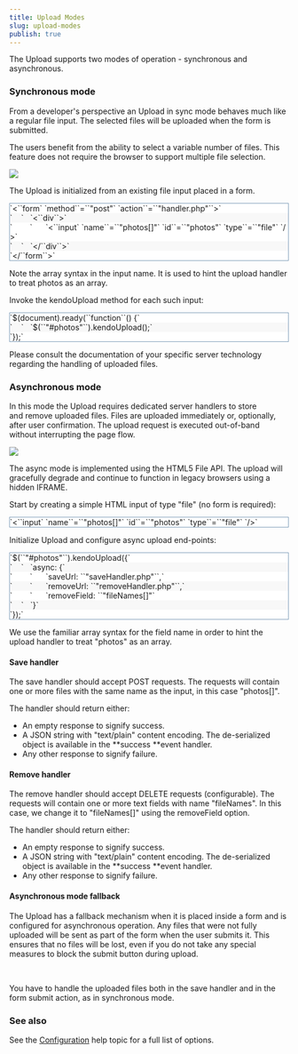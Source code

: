 ```yaml
---
title: Upload Modes
slug: upload-modes
publish: true
--- 
```


The Upload supports two modes of operation - synchronous and asynchronous.

 <a name="sync"></a> 

### Synchronous mode

From a developer's perspective an Upload in sync mode&nbsp;behaves much like a regular file input.&nbsp;The selected files will be uploaded when the form is submitted.

The users benefit from the ability to select a variable number of files. This feature does not require the browser to support multiple file selection.

![](/Libraries/Documentation/upload-sync.sflb.ashx)

The Upload is initialized from an existing file input placed in a form.

 <div style="border: 1px solid #7f9db9; overflow-y: auto;" class="reCodeBlock"> <div style="background-color: #ffffff;"><span><span style="margin-left: 0px ! important;">`&lt;``form`&nbsp;`method``=``"post"`&nbsp;`action``=``"handler.php"``&gt;`</span></span></div> <div style="background-color: #f8f8f8;"><span>`&nbsp;&nbsp;&nbsp;&nbsp;`<span style="margin-left: 12px ! important;">`&lt;``div``&gt;`</span></span></div> <div style="background-color: #ffffff;"><span>`&nbsp;&nbsp;&nbsp;&nbsp;&nbsp;&nbsp;&nbsp;&nbsp;`<span style="margin-left: 24px ! important;">`&lt;``input`&nbsp;`name``=``"photos[]"`&nbsp;`id``=``"photos"`&nbsp;`type``=``"file"`&nbsp;`/&gt;`</span></span></div> <div style="background-color: #f8f8f8;"><span>`&nbsp;&nbsp;&nbsp;&nbsp;`<span style="margin-left: 12px ! important;">`&lt;/``div``&gt;`</span></span></div> <div style="background-color: #ffffff;"><span><span style="margin-left: 0px ! important;">`&lt;/``form``&gt;`</span></span></div> </div> 

Note the array syntax in the input name. It is used to hint the upload handler to treat photos as an array.

Invoke the kendoUpload method for each such input:

 <div style="border: 1px solid #7f9db9; overflow-y: auto;" class="reCodeBlock"> <div style="background-color: #ffffff;"><span><span style="margin-left: 0px ! important;">`$(document).ready(``function``() {`</span></span></div> <div style="background-color: #f8f8f8;"><span>`&nbsp;&nbsp;&nbsp;&nbsp;`<span style="margin-left: 12px ! important;">`$(``"#photos"``).kendoUpload();`</span></span></div> <div style="background-color: #ffffff;"><span><span style="margin-left: 0px ! important;">`});`</span></span></div> </div> 

Please consult the documentation of your specific server technology regarding the handling of uploaded files.

 <a name="async"></a> 

### <span>Asynchronous mode</span>

In this mode the Upload requires dedicated server handlers to store and&nbsp;remove&nbsp;uploaded files. Files are uploaded immediately or, optionally, after user confirmation. The upload request is executed out-of-band without interrupting the page flow.

![](/Libraries/Documentation/upload-async.sflb.ashx)

The async mode is implemented using the HTML5 File API. The upload will gracefully degrade and continue to function in legacy browsers using a hidden IFRAME.

Start by creating&nbsp;a simple HTML input of type "file" (no form is required):

 <div style="border: 1px solid #7f9db9; overflow-y: auto;" class="reCodeBlock"> <div style="background-color: #ffffff;"><span style="margin-left: 0px ! important;">`&lt;``input`&nbsp;`name``=``"photos[]"`&nbsp;`id``=``"photos"`&nbsp;`type``=``"file"`&nbsp;`/&gt;`</span></div> </div> 

Initialize Upload and configure async upload end-points:
 <div style="border: 1px solid #7f9db9; overflow-y: auto;" class="reCodeBlock"> <div style="background-color: #ffffff;"><span><span style="margin-left: 0px ! important;">`$(``"#photos"``).kendoUpload({`</span></span></div> <div style="background-color: #f8f8f8;"><span>`&nbsp;&nbsp;&nbsp;&nbsp;`<span style="margin-left: 12px ! important;">`async: {`</span></span></div> <div style="background-color: #ffffff;"><span>`&nbsp;&nbsp;&nbsp;&nbsp;&nbsp;&nbsp;&nbsp;&nbsp;`<span style="margin-left: 24px ! important;">`saveUrl: ``"saveHandler.php"``,`</span></span></div> <div style="background-color: #f8f8f8;"><span>`&nbsp;&nbsp;&nbsp;&nbsp;&nbsp;&nbsp;&nbsp;&nbsp;`<span style="margin-left: 24px ! important;">`removeUrl: ``"removeHandler.php"``,`</span></span></div> <div style="background-color: #ffffff;"><span>`&nbsp;&nbsp;&nbsp;&nbsp;&nbsp;&nbsp;&nbsp;&nbsp;`<span style="margin-left: 24px ! important;">`removeField: ``"fileNames[]"`</span></span></div> <div style="background-color: #f8f8f8;"><span>`&nbsp;&nbsp;&nbsp;&nbsp;`<span style="margin-left: 12px ! important;">`}`</span></span></div> <div style="background-color: #ffffff;"><span><span style="margin-left: 0px ! important;">`});`</span></span></div> </div> 

We use the familiar array syntax for the field name in order to hint the upload handler to treat "photos" as an array.

#### Save handler
 <div>The save handler should accept POST requests. The requests will contain one or more files with the same name as the input, in this case "photos[]".

The handler should return either:</div> 

*   An empty response to signify success.
*   A JSON string&nbsp;with "text/plain" content encoding. The de-serialized object is available in the&nbsp;**success&nbsp;**event handler.
*   Any other response to signify failure. 

#### Remove handler

The remove handler should accept DELETE requests (configurable). The requests will contain one or more text fields with name "fileNames". In this case, we change it to "fileNames[]" using the removeField option.

The handler should return either:

*   An empty response to signify success.
*   A JSON string&nbsp;with "text/plain" content encoding. The de-serialized object is available in the&nbsp;**success&nbsp;**event handler.
*   Any other response to signify failure. 

#### Asynchronous mode fallback

The Upload has a fallback mechanism when it is placed inside a form and is configured for asynchronous operation. Any files that were not fully uploaded will be sent as part of the form when the user submits it. This ensures that no files will be lost, even if you do not take any special measures to block the submit button during upload.

&nbsp;&nbsp;

You have to handle the uploaded files both in the save handler and in the form submit action, as in synchronous mode.

### See also

See the&nbsp;[Configuration](http://www.kendoui.com/documentation/ui-widgets/upload/configuration.aspx)&nbsp;help topic for a full list of options.